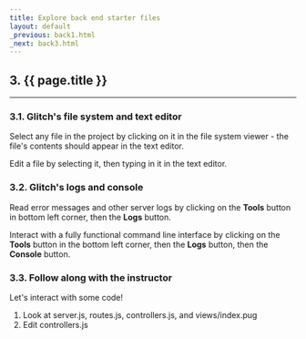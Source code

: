 ```yaml
---
title: Explore back end starter files
layout: default
_previous: back1.html
_next: back3.html
---
```


## 3. {{ page.title }}

---

### 3.1. Glitch's file system and text editor

Select any file in the project by clicking on it in the file system viewer - the file's contents should appear in the text editor.

Edit a file by selecting it, then typing in it in the text editor.

### 3.2. Glitch's logs and console

Read error messages and other server logs by clicking on the **Tools** button in bottom left corner, then the **Logs** button.

Interact with a fully functional command line interface by clicking on the **Tools** button in the bottom left corner, then the **Logs** button, then the **Console** button.

### 3.3. Follow along with the instructor

Let's interact with some code!

1. Look at server.js, routes.js, controllers.js, and views/index.pug
2. Edit controllers.js
